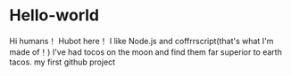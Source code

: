# Hello-world

Hi humans！
Hubot here！ I like Node.js and coffrrscript(that's what I'm made of！)
I've had tocos on the moon and find them far superior to earth tacos. 
my first github project
